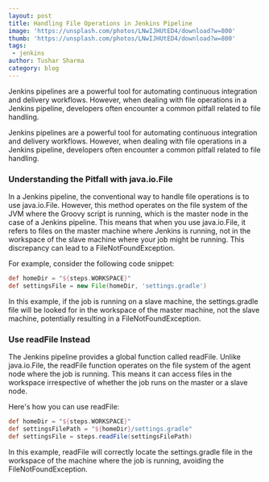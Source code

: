 ```yaml
---
layout: post
title: Handling File Operations in Jenkins Pipeline
image: 'https://unsplash.com/photos/LNwIJHUtED4/download?w=800'
thumb: 'https://unsplash.com/photos/LNwIJHUtED4/download?w=800'
tags:
 - jenkins
author: Tushar Sharma
category: blog
---
```


Jenkins pipelines are a powerful tool for automating continuous integration and delivery workflows. However, when dealing with file operations in a Jenkins pipeline, developers often encounter a common pitfall related to file handling.<!-- truncate_here -->

Jenkins pipelines are a powerful tool for automating continuous integration and delivery workflows. However, when dealing with file operations in a Jenkins pipeline, developers often encounter a common pitfall related to file handling.

###  Understanding the Pitfall with java.io.File

In a Jenkins pipeline, the conventional way to handle file operations is to use java.io.File. However, this method operates on the file system of the JVM where the Groovy script is running, which is the master node in the case of a Jenkins pipeline. This means that when you use java.io.File, it refers to files on the master machine where Jenkins is running, not in the workspace of the slave machine where your job might be running. This discrepancy can lead to a FileNotFoundException.

For example, consider the following code snippet:

```groovy
def homeDir = "${steps.WORKSPACE}"
def settingsFile = new File(homeDir, 'settings.gradle')
```

In this example, if the job is running on a slave machine, the settings.gradle file will be looked for in the workspace of the master machine, not the slave machine, potentially resulting in a FileNotFoundException.


### Use readFile Instead

The Jenkins pipeline provides a global function called readFile. Unlike java.io.File, the readFile function operates on the file system of the agent node where the job is running. This means it can access files in the workspace irrespective of whether the job runs on the master or a slave node.

Here's how you can use readFile:

```groovy
def homeDir = "${steps.WORKSPACE}"
def settingsFilePath = "${homeDir}/settings.gradle"
def settingsFile = steps.readFile(settingsFilePath)
```

In this example, readFile will correctly locate the settings.gradle file in the workspace of the machine where the job is running, avoiding the FileNotFoundException.